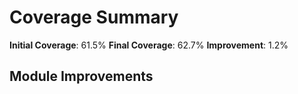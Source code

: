 # Coverage Summary

**Initial Coverage**: 61.5%
**Final Coverage**: 62.7%
**Improvement**: 1.2%

## Module Improvements

